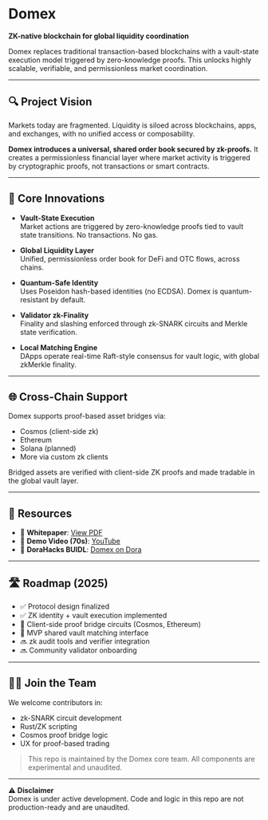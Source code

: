 # Domex

**ZK-native blockchain for global liquidity coordination**

Domex replaces traditional transaction-based blockchains with a vault-state execution model triggered by zero-knowledge proofs. This unlocks highly scalable, verifiable, and permissionless market coordination.

---

## 🔍 Project Vision

Markets today are fragmented. Liquidity is siloed across blockchains, apps, and exchanges, with no unified access or composability.

**Domex introduces a universal, shared order book secured by zk-proofs.** It creates a permissionless financial layer where market activity is triggered by cryptographic proofs, not transactions or smart contracts.

---

## 🧠 Core Innovations

- **Vault-State Execution**  
  Market actions are triggered by zero-knowledge proofs tied to vault state transitions. No transactions. No gas.

- **Global Liquidity Layer**  
  Unified, permissionless order book for DeFi and OTC flows, across chains.

- **Quantum-Safe Identity**  
  Uses Poseidon hash-based identities (no ECDSA). Domex is quantum-resistant by default.

- **Validator zk-Finality**  
  Finality and slashing enforced through zk-SNARK circuits and Merkle state verification.

- **Local Matching Engine**  
  DApps operate real-time Raft-style consensus for vault logic, with global zkMerkle finality.

---

## 🌐 Cross-Chain Support

Domex supports proof-based asset bridges via:

- Cosmos (client-side zk)
- Ethereum
- Solana (planned)
- More via custom zk clients

Bridged assets are verified with client-side ZK proofs and made tradable in the global vault layer.

---

## 🔗 Resources

- 📜 **Whitepaper**: [View PDF](https://drive.google.com/file/d/1RMk1m5Gdf2j2qI8C4HQVNZuIdbX-yCbT/view?usp=drive_link)
- 🎥 **Demo Video (70s)**: [YouTube](https://www.youtube.com/watch?v=h6hQoVIQCpM)
- 📘 **DoraHacks BUIDL**: [Domex on Dora](https://dorahacks.io/buidl/28435)

---


## 🛣️ Roadmap (2025)

- ✅ Protocol design finalized  
- ✅ ZK identity + vault execution implemented  
- 🔄 Client-side proof bridge circuits (Cosmos, Ethereum)  
- 🔄 MVP shared vault matching interface  
- 🔜 zk audit tools and verifier integration  
- 🔜 Community validator onboarding  

---

## 🧑‍💻 Join the Team

We welcome contributors in:

- zk-SNARK circuit development  
- Rust/ZK scripting  
- Cosmos proof bridge logic  
- UX for proof-based trading  

> This repo is maintained by the Domex core team. All components are experimental and unaudited.

---

⚠️ **Disclaimer**  
Domex is under active development. Code and logic in this repo are not production-ready and are unaudited.
